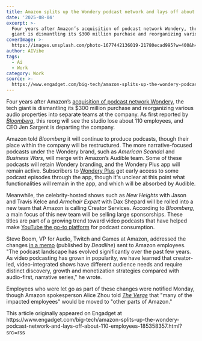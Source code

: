```yaml
---
title: Amazon splits up the Wondery podcast network and lays off about 110 employees
date: '2025-08-04'
excerpt: >-
  Four years after Amazon’s acquisition of podcast network Wondery, the tech
  giant is dismantling its $300 million purchase and reorganizing various aud...
coverImage: >-
  https://images.unsplash.com/photo-1677442136019-21780ecad995?w=400&h=200&fit=crop&auto=format
author: AIVibe
tags:
  - Ai
  - Work
category: Work
source: >-
  https://www.engadget.com/big-tech/amazon-splits-up-the-wondery-podcast-network-and-lays-off-about-110-employees-185358357.html?src=rss
---
```

<p>Four years after Amazon’s <a data-i13n="cpos:1;pos:1" href="https://www.engadget.com/amazon-acquires-wondery-182737211.html"><ins>acquisition of podcast network Wondery</ins></a>, the tech giant is dismantling its $300 million purchase and reorganizing various audio properties into separate teams at the company. As first reported by <a data-i13n="cpos:2;pos:1" href="https://www.bloomberg.com/news/articles/2025-08-04/amazon-to-shut-down-wondery-podcast-studio-reorganize-audio-business"><em><ins>Bloomberg</ins></em></a>, this reorg will see the studio lose about 110 employees, and CEO Jen Sargent is departing the company.</p>
<p>Amazon told <em>Bloomberg</em> it will continue to produce podcasts, though their place within the company will be restructured. The more narrative-focused podcasts under the Wondery brand, such as <em>American Scandal</em> and <em>Business Wars</em>, will merge with Amazon’s Audible team. Some of these podcasts will retain Wondery branding, and the Wondery Plus app will remain active. Subscribers to <a data-i13n="cpos:3;pos:1" href="https://wondery.com/plus/"><ins>Wondery Plus</ins></a> get early access to some podcast episodes through the app, though it&#39;s unclear at this point what functionalities will remain in the app, and which will be absorbed by Audible.</p>
<span id="end-legacy-contents"></span><p>Meanwhile, the celebrity-hosted shows such as <em>New Heights</em> with Jason and Travis Kelce and <em>Armchair Expert</em> with Dax Shepard will be rolled into a new team that Amazon is calling Creator Services. According to <em>Bloomberg</em>, a main focus of this new team will be selling large sponsorships. These titles are part of a growing trend toward video podcasts that have helped make <a data-i13n="cpos:4;pos:1" href="https://www.engadget.com/entertainment/youtube-passes-1-billion-monthly-active-podcast-viewers-225223309.html"><ins>YouTube the go-to platform</ins></a> for podcast consumption.</p>
<p>Steve Boom, VP for Audio, Twitch and Games at Amazon, addressed the changes <a data-i13n="cpos:5;pos:1" href="https://deadline.com/2025/08/amazon-reorganizes-audio-wondery-layoffs-podcasts-1236477817/"><ins>in a memo</ins></a> (published by <em>Deadline</em>) sent to Amazon employees. &quot;The podcast landscape has evolved significantly over the past few years. As video podcasting has grown in popularity, we have learned that creator-led, video-integrated shows have different audience needs and require distinct discovery, growth and monetization strategies compared with audio-first, narrative series,&quot; he wrote.</p>
<p>Employees who were let go as part of these changes were notified Monday, though Amazon spokesperson Alice Zhou told <a data-i13n="cpos:6;pos:1" href="https://www.theverge.com/news/718136/amazon-wondery-gutting-podcast-studio-layoffs"><em><ins>The Verge</ins></em></a> that &quot;many of the impacted employees&quot; would be moved to &quot;other parts of Amazon.&quot;</p>This article originally appeared on Engadget at https://www.engadget.com/big-tech/amazon-splits-up-the-wondery-podcast-network-and-lays-off-about-110-employees-185358357.html?src=rss
